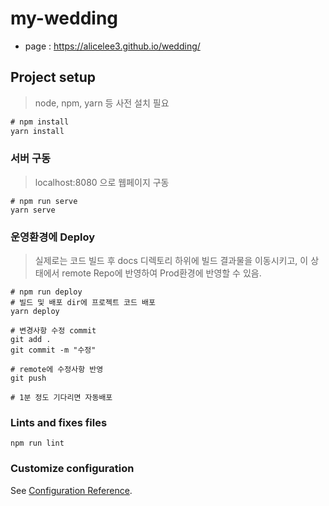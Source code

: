 # my-wedding
 - page : https://alicelee3.github.io/wedding/


## Project setup
> node, npm, yarn 등 사전 설치 필요
``` js
# npm install
yarn install

```

### 서버 구동
 > localhost:8080 으로 웹페이지 구동
```
# npm run serve
yarn serve
```


### 운영환경에 Deploy
> 실제로는 코드 빌드 후 docs 디렉토리 하위에 빌드 결과물을 이동시키고, 이 상태에서 remote Repo에 반영하여 Prod환경에 반영할 수 있음.
```
# npm run deploy
# 빌드 및 배포 dir에 프로젝트 코드 배포
yarn deploy

# 변경사항 수정 commit
git add .
git commit -m "수정"

# remote에 수정사항 반영
git push

# 1분 정도 기다리면 자동배포
```

### Lints and fixes files
```
npm run lint
```

### Customize configuration
See [Configuration Reference](https://cli.vuejs.org/config/).
